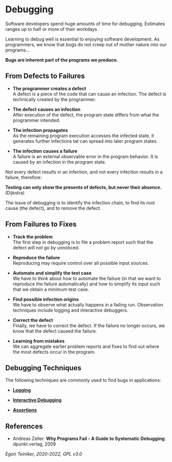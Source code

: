 # Debugging

Software developers spend huge amounts of time for debugging. 
Estimates ranges up to half or more of their workdays.

Learning to debug well is essential to enjoying software development. 
As programmers, we know that bugs do not creep out of mother nature into our programs… 

**Bugs are inherent part of the programs we produce.**


## From Defects to Failures

* **The programmer creates a defect**\
  A defect is a piece of the code that can cause an infection. 
  The defect is technically created by the programmer.

* **The defect causes an infection**\
  After execution of the defect, the program state differs from what the programmer intended.

* **The infection propagates**\
  As the remaining program execution accesses the infected state, 
  it generates further infections tat can spread into later program states. 

* **The infection causes a failure**\
  A failure is an external observable error in the program behavior. 
  It is caused by an infection in the program state.

Not every defect results in an infection, and not every infection results in a failure, therefore: 

**Testing can only show the presents of defects, but never their absence.** (Dijkstra)

The issue of debugging is to identify the infection chain, to find its root cause (the defect), and to remove the defect.


## From Failures to Fixes

* **Track the problem**\
  The first step in debugging is to file a problem report such that the defect will not go by unnoticed.

* **Reproduce the failure**\
  Reproducing may require control over all possible input sources.

* **Automate and simplify the test case**\
  We have to think about how to automate the failure (in that we want to reproduce the failure automatically) 
  and how to simplify its input such that we obtain a minimum test case.

* **Find possible infection origins**\
  We have to observe what actually happens in a failing run. 
  Observation techniques include logging and interactive debuggers.

* **Correct the defect**\
  Finally, we have to correct the defect. 
  If the failure no longer occurs, we know that the defect caused the failure.

* **Learning from mistakes**\
  We can aggregate earlier problem reports and fixes to find out where 
  the most defects occur in the program.


## Debugging Techniques

The following techniques are commonly used to find bugs in applications:

* [**Logging**](https://github.com/teiniker/teiniker-lectures-softwaretesting/tree/master/debugging/logging)

* [**Interactive Debugging**](https://github.com/teiniker/teiniker-lectures-softwaretesting/tree/master/debugging/debugger)

* [**Assertions**](https://github.com/teiniker/teiniker-lectures-softwaretesting/tree/master/debugging/assertions)


## References
* Andreas Zeller. **Why Programs Fail - A Guide to Systematic Debugging**. dpunkt.verlag, 2009

*Egon Teiniker, 2020-2022, GPL v3.0*



